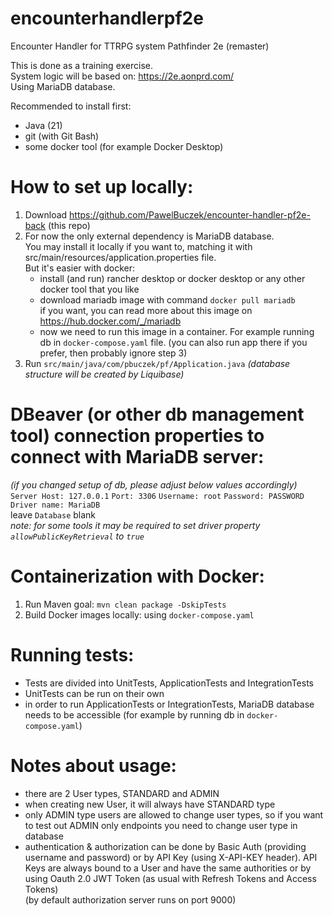 # encounterhandlerpf2e
Encounter Handler for TTRPG system Pathfinder 2e (remaster)

This is done as a training exercise.  
System logic will be based on: https://2e.aonprd.com/  
Using MariaDB database.  


Recommended to install first:
- Java (21)
- git (with Git Bash)
- some docker tool (for example Docker Desktop)

# How to set up locally:
1. Download https://github.com/PawelBuczek/encounter-handler-pf2e-back (this repo)
2. For now the only external dependency is MariaDB database.  
   You may install it locally if you want to, matching it with src/main/resources/application.properties file.  
   But it's easier with docker:  
   - install (and run) rancher desktop or docker desktop or any other docker tool that you like
   - download mariadb image with command `docker pull mariadb`  
     if you want, you can read more about this image on https://hub.docker.com/_/mariadb
   - now we need to run this image in a container. For example running db in `docker-compose.yaml` file.
     (you can also run app there if you prefer, then probably ignore step 3)
3. Run `src/main/java/com/pbuczek/pf/Application.java` *(database structure will be created by Liquibase)*

# DBeaver (or other db management tool) connection properties to connect with MariaDB server:
*(if you changed setup of db, please adjust below values accordingly)*  
`Server Host: 127.0.0.1`  `Port: 3306`  `Username: root`  `Password: PASSWORD`  `Driver name: MariaDB`  
leave `Database` blank  
_note: for some tools it may be required to set driver property `allowPublicKeyRetrieval` to `true`_

# Containerization with Docker:
1. Run Maven goal: `mvn clean package -DskipTests`
2. Build Docker images locally: using `docker-compose.yaml`

# Running tests:
- Tests are divided into UnitTests, ApplicationTests and IntegrationTests
- UnitTests can be run on their own
- in order to run ApplicationTests or IntegrationTests, MariaDB database needs to be accessible
  (for example by running db in `docker-compose.yaml`)

# Notes about usage:
- there are 2 User types, STANDARD and ADMIN
- when creating new User, it will always have STANDARD type
- only ADMIN type users are allowed to change user types, 
  so if you want to test out ADMIN only endpoints you need to change user type in database
- authentication & authorization can be done by Basic Auth (providing username and password)
  or by API Key (using X-API-KEY header). API Keys are always bound to a User and have the same authorities
  or by using Oauth 2.0 JWT Token (as usual with Refresh Tokens and Access Tokens)  
  (by default authorization server runs on port 9000)